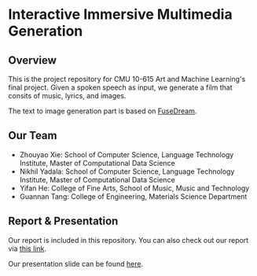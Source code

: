 # Interactive Immersive Multimedia Generation

## Overview

This is the project repository for CMU 10-615 Art and Machine Learning's final project. Given a spoken speech as input, we generate a film that consits of music, lyrics, and images.

The text to image generation part is based on [FuseDream](https://github.com/gnobitab/FuseDream).

## Our Team

- Zhouyao Xie: School of Computer Science, Language Technology Institute, Master of Computational Data Science
- Nikhil Yadala: School of Computer Science, Language Technology Institute, Master of Computational Data Science
- Yifan He: College of Fine Arts, School of Music, Music and Technology
- Guannan Tang: College of Engineering, Materials Science Department

## Report & Presentation

Our report is included in this repository. You can also check out our report via [this link](https://docs.google.com/document/d/1n7jtXed6hKWhCfQGKV0GhT0UWBGgBF_y/edit?usp=sharing&ouid=100645612073317945557&rtpof=true&sd=true).

Our presentation slide can be found [here](https://docs.google.com/presentation/d/119QP-hJ5BajnJeNcwqrSVAARHUDr09Vg1w8m0VyIjGA/edit?usp=sharing).
